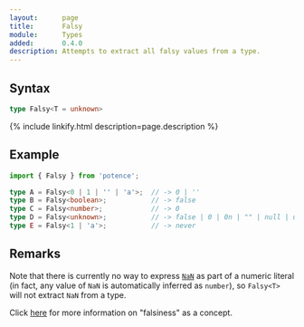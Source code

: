 ```yaml
---
layout:      page
title:       Falsy
module:      Types
added:       0.4.0
description: Attempts to extract all falsy values from a type.
---
```

## Syntax

```ts
type Falsy<T = unknown>
```

<div class="description">{% include linkify.html description=page.description %}</div>

## Example

```ts
import { Falsy } from 'potence';

type A = Falsy<0 | 1 | '' | 'a'>;  // -> 0 | ''
type B = Falsy<boolean>;           // -> false
type C = Falsy<number>;            // -> 0
type D = Falsy<unknown>;           // -> false | 0 | 0n | "" | null | undefined
type E = Falsy<1 | 'a'>;           // -> never
```

## Remarks

Note that there is currently no way to express
[`NaN`](https://developer.mozilla.org/en-US/docs/Web/JavaScript/Reference/Global_Objects/NaN)
as part of a numeric literal (in fact, any value of `NaN` is automatically
inferred as `number`), so `Falsy<T>` will not extract `NaN` from a type.

Click [here](https://developer.mozilla.org/en-US/docs/Glossary/Falsy) for more
information on "falsiness" as a concept.
